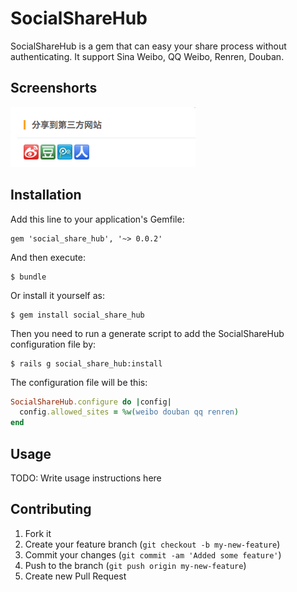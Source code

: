 # SocialShareHub

SocialShareHub is a gem that can easy your share process without authenticating. It support Sina Weibo, QQ Weibo, Renren, Douban.

## Screenshorts

![screenshorts](/screenshorts/social_share_hub.png)

## Installation

Add this line to your application's Gemfile:

    gem 'social_share_hub', '~> 0.0.2'

And then execute:

    $ bundle

Or install it yourself as:

    $ gem install social_share_hub


Then you need to run a generate script to add the SocialShareHub configuration file by:

	$ rails g social_share_hub:install

The configuration file will be this:

``` ruby
SocialShareHub.configure do |config|
  config.allowed_sites = %w(weibo douban qq renren)
end
```

## Usage

TODO: Write usage instructions here

## Contributing

1. Fork it
2. Create your feature branch (`git checkout -b my-new-feature`)
3. Commit your changes (`git commit -am 'Added some feature'`)
4. Push to the branch (`git push origin my-new-feature`)
5. Create new Pull Request
